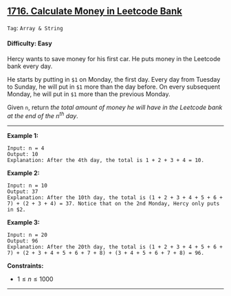 ## [1716. Calculate Money in Leetcode Bank](https://leetcode.com/problems/calculate-money-in-leetcode-bank)

```Tag```: ```Array & String```

#### Difficulty: Easy

Hercy wants to save money for his first car. He puts money in the Leetcode bank every day.

He starts by putting in ```$1``` on Monday, the first day. Every day from Tuesday to Sunday, he will put in ```$1``` more than the day before. On every subsequent Monday, he will put in ```$1``` more than the previous Monday.

Given ```n```, return _the total amount of money he will have in the Leetcode bank at the end of the $n^{th}$ day_.

---

__Example 1:__
```
Input: n = 4
Output: 10
Explanation: After the 4th day, the total is 1 + 2 + 3 + 4 = 10.
```

__Example 2:__
```
Input: n = 10
Output: 37
Explanation: After the 10th day, the total is (1 + 2 + 3 + 4 + 5 + 6 + 7) + (2 + 3 + 4) = 37. Notice that on the 2nd Monday, Hercy only puts in $2.
```

__Example 3:__
```
Input: n = 20
Output: 96
Explanation: After the 20th day, the total is (1 + 2 + 3 + 4 + 5 + 6 + 7) + (2 + 3 + 4 + 5 + 6 + 7 + 8) + (3 + 4 + 5 + 6 + 7 + 8) = 96.
```

__Constraints:__

- $1 \le n \le 1000$

---

### 

```Python

```
